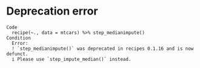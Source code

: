 # Deprecation error

    Code
      recipe(~., data = mtcars) %>% step_medianimpute()
    Condition
      Error:
      ! `step_medianimpute()` was deprecated in recipes 0.1.16 and is now defunct.
      i Please use `step_impute_median()` instead.

